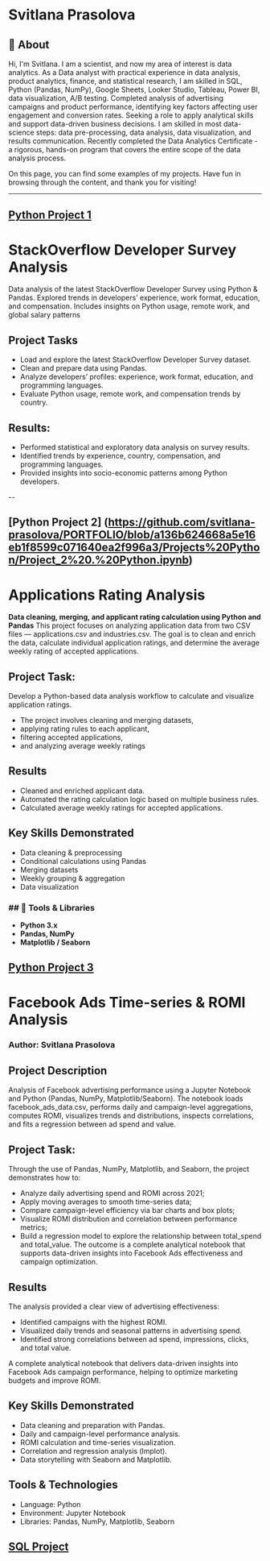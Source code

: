 # Svitlana Prasolova

## 📍 About
Hi, I'm Svitlana. I am a scientist, and now my area of interest is data analytics. As a Data analyst with practical experience in data analysis, product analytics, finance, and statistical research, I am skilled in SQL, Python (Pandas, NumPy), Google Sheets, Looker Studio, Tableau, Power BI, data visualization, A/B testing. 
Completed analysis of advertising campaigns and product performance, identifying key factors affecting user engagement and conversion rates. Seeking a role to apply analytical skills and support data-driven business decisions. I am skilled in most data-science steps: data pre-processing, data analysis, data visualization, and results communication.
Recently completed the  Data Analytics Certificate - a rigorous, hands-on program that covers the entire scope of the data analysis process.

On this page, you can find some examples of my projects. Have fun in browsing through the content, and thank you for visiting!

---

## [Python Project 1](https://github.com/svitlana-prasolova/PORTFOLIO/blob/a136b624668a5e16eb1f8599c071640ea2f996a3/Projects%20Python/Project_1.Python.ipynb)

# StackOverflow Developer Survey Analysis
Data analysis of the latest StackOverflow Developer Survey using Python & Pandas. Explored trends in developers’ experience, work format, education, and compensation. Includes insights on Python usage, remote work, and global salary patterns

## Project Tasks
- Load and explore the latest StackOverflow Developer Survey dataset.
- Clean and prepare data using Pandas.
- Analyze developers’ profiles: experience, work format, education, and programming languages.
- Evaluate Python usage, remote work, and compensation trends by country.

## Results:
- Performed statistical and exploratory data analysis on survey results.
- Identified trends by experience, country, compensation, and programming languages.
- Provided insights into socio-economic patterns among Python developers.

--

## [Python Project 2] (https://github.com/svitlana-prasolova/PORTFOLIO/blob/a136b624668a5e16eb1f8599c071640ea2f996a3/Projects%20Python/Project_2%20.%20Python.ipynb)

#  Applications Rating Analysis
**Data cleaning, merging, and applicant rating calculation using Python and Pandas**
This project focuses on analyzing application data from two CSV files — applications.csv and industries.csv.
The goal is to clean and enrich the data, calculate individual application ratings, and determine the average weekly rating of accepted applications.

## Project Task:
Develop a Python-based data analysis workflow to calculate and visualize application ratings.
- The project involves cleaning and merging datasets, 
- applying rating rules to each applicant,
- filtering accepted applications,
- and analyzing average weekly ratings

## Results
- Cleaned and enriched applicant data.
- Automated the rating calculation logic based on multiple business rules.
- Calculated average weekly ratings for accepted applications.

## Key Skills Demonstrated
- Data cleaning & preprocessing
- Conditional calculations using Pandas
- Merging datasets
- Weekly grouping & aggregation
- Data visualization

### ## 🔹 Tools & Libraries
- **Python 3.x**  
- **Pandas, NumPy**  
- **Matplotlib / Seaborn**  


## [Python Project 3](https://github.com/svitlana-prasolova/PORTFOLIO/blob/e7a548a5793571f5a4ed4bbc9d9d7ace72da9a36/Projects%20Python/Project_3.%20Python.ipynb)
# Facebook Ads Time-series & ROMI Analysis
### Author: Svitlana Prasolova

## Project Description
Analysis of Facebook advertising performance using a Jupyter Notebook and Python (Pandas, NumPy, Matplotlib/Seaborn). The notebook loads facebook_ads_data.csv, performs daily and campaign-level aggregations, computes ROMI, visualizes trends and distributions, inspects correlations, and fits a regression between ad spend and value.

## Project Task:
Through the use of Pandas, NumPy, Matplotlib, and Seaborn, the project demonstrates how to:
- Analyze daily advertising spend and ROMI across 2021;
- Apply moving averages to smooth time-series data;
- Compare campaign-level efficiency via bar charts and box plots;
- Visualize ROMI distribution and correlation between performance metrics;
- Build a regression model to explore the relationship between total_spend and total_value.
The outcome is a complete analytical notebook that supports data-driven insights into Facebook Ads effectiveness and campaign optimization.

## Results
The analysis provided a clear view of advertising effectiveness:
- Identified campaigns with the highest ROMI.
- Visualized daily trends and seasonal patterns in advertising spend.
- Identified strong correlations between ad spend, impressions, clicks, and total value.

A complete analytical notebook that delivers data-driven insights into Facebook Ads campaign performance, helping to optimize marketing budgets and improve ROMI.

## Key Skills Demonstrated
- Data cleaning and preparation with Pandas.
- Daily and campaign-level performance analysis.
- ROMI calculation and time-series visualization.
- Correlation and regression analysis (lmplot).
- Data storytelling with Seaborn and Matplotlib.

## Tools & Technologies
- Language: Python
- Environment: Jupyter Notebook
- Libraries: Pandas, NumPy, Matplotlib, Seaborn


## [SQL Project ](b)
